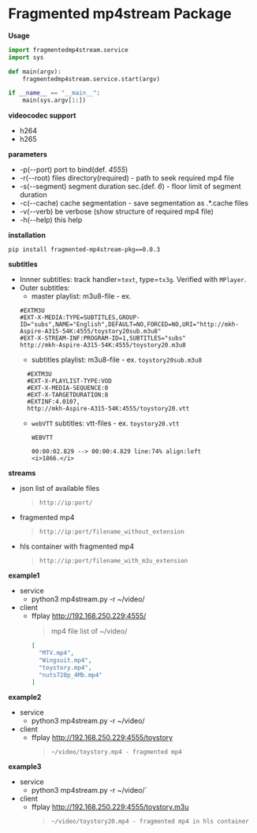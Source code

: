 # Fragmented mp4stream Package

**Usage**
```python 
import fragmentedmp4stream.service
import sys

def main(argv):
    fragmentedmp4stream.service.start(argv)

if __name__ == "__main__":
    main(sys.argv[1:])
```

**videocodec support**
* h264
* h265

**parameters**
* -p(--port) port to bind(def. *4555*)
* -r(--root) files directory(required) - path to seek required mp4 file
* -s(--segment) segment duration sec.(def. *6*) - floor limit of segment duration
* -c(--cache) cache segmentation - save segmentation as .*.cache files
* -v(--verb) be verbose (show structure of required mp4 file)
* -h(--help) this help

**installation**

`pip install fragmented-mp4stream-pkg==0.0.3`

**subtitles**

* Innner subtitles: track handler=``text``, type=``tx3g``. Verified with ``MPlayer``.
* Outer subtitles: 
  * master playlist: m3u8-file - ex.
  ```m3u
  #EXTM3U
  #EXT-X-MEDIA:TYPE=SUBTITLES,GROUP-ID="subs",NAME="English",DEFAULT=NO,FORCED=NO,URI="http://mkh-Aspire-A315-54K:4555/toystory20sub.m3u8"
  #EXT-X-STREAM-INF:PROGRAM-ID=1,SUBTITLES="subs"
  http://mkh-Aspire-A315-54K:4555/toystory20.m3u8
  ```
  * subtitles playlist: m3u8-file - ex. ``toystory20sub.m3u8``
  ```m3u
    #EXTM3U
    #EXT-X-PLAYLIST-TYPE:VOD
    #EXT-X-MEDIA-SEQUENCE:0
    #EXT-X-TARGETDURATION:8
    #EXTINF:4.0107,
    http://mkh-Aspire-A315-54K:4555/toystory20.vtt
    ```
  * ``webVTT`` subtitles: vtt-files - ex. ``toystory20.vtt``
    ```vtt
    WEBVTT

    00:00:02.829 --> 00:00:4.829 line:74% align:left
    <i>1866.</i>
    ```

**streams**
* json list of available files
  >`http://ip:port/`
* fragmented mp4
  >`http://ip:port/filename_without_extension`
* hls container with fragmented mp4
  >`http://ip:port/filename_with_m3u_extension`

**example1**

* service
  * python3 mp4stream.py -r ~/video/
* client
  * ffplay http://192.168.250.229:4555/
    >mp4 file list of ~/video/
    ```json
    [
      "MTV.mp4",
      "Wingsuit.mp4",
      "toystory.mp4",
      "nuts720p_4Mb.mp4"
    ]
    ```

**example2**

* service
  * python3 mp4stream.py -r ~/video/
* client
  * ffplay http://192.168.250.229:4555/toystory
    >`~/video/toystory.mp4 - fragmented mp4`


**example3**

* service
  * python3 mp4stream.py -r ~/video/`
* client
  * ffplay http://192.168.250.229:4555/toystory.m3u
    >`~/video/toystory20.mp4 - fragmented mp4 in hls container`
